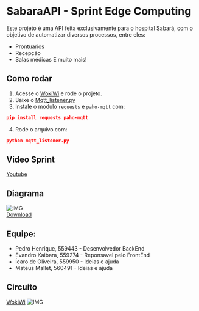 # SabaraAPI - Sprint Edge Computing
Este projeto é uma API feita exclusivamente para o hospital Sabará, com o objetivo de automatizar diversos processos, entre eles:
- Prontuarios
- Recepção
- Salas médicas
E muito mais!

## Como rodar
1. Acesse o [WokiWi](https://wokwi.com/projects/433609174072571905) e rode o projeto.
2. Baixe o [Mqtt_listener.py](./mqtt_listener.py)
3. Instale o modulo `requests` e `paho-mqtt` com:
```json
pip install requests paho-mqtt
```
4. Rode o arquivo com:
```json
python mqtt_listener.py
```

## Video Sprint
[Youtube](https://youtu.be/LhCzJ0r9t2Y)

## Diagrama
![IMG](https://media.discordapp.net/attachments/1363230508095639632/1383238613340524601/image.png?ex=684e10d8&is=684cbf58&hm=793e11b536f07a13dfb2d43ce792ed2660c1fcfeca00a545fb553896aa830867&=&format=webp&quality=lossless&width=1270&height=229)<br/>
[Download](https://cdn.discordapp.com/attachments/1363230508095639632/1383238637881262151/sprint4.drawio?ex=684e10de&is=684cbf5e&hm=40c5685f5769f87469c001ecf13ce6d77f0374bc693b5a2d5ffce506887a81f7&)

## Equipe:

- Pedro Henrique, 559443 - Desenvolvedor BackEnd
- Evandro Kaibara, 559274 - Reponsavel pelo FrontEnd
- Ícaro de Oliveira, 559950 - Ideias e ajuda
- Mateus Mallet, 560491 - Ideias e ajuda

## Circuito

[WokiWi](https://wokwi.com/projects/433609174072571905)
![IMG](https://cdn.discordapp.com/attachments/1363230508095639632/1383241785782046810/image.png?ex=684e13cd&is=684cc24d&hm=ba090845157174d4be193cbd2db2efc00a5115dc2fde71512b89a90954cbecbb&)
